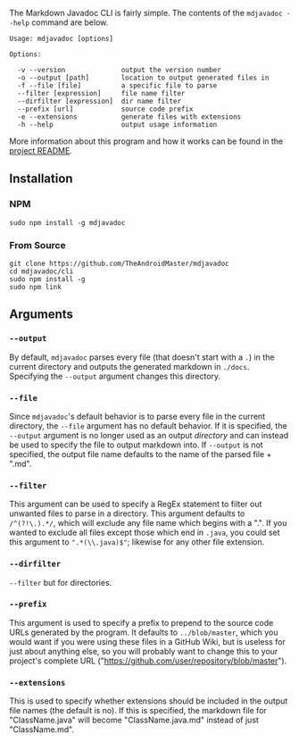 The Markdown Javadoc CLI is fairly simple. The contents of the `mdjavadoc --help` command are below.

```
Usage: mdjavadoc [options]

Options:

  -v --version				output the version number
  -o --output [path]		location to output generated files in
  -f --file [file]			a specific file to parse
  --filter [expression]		file name filter
  --dirfilter [expression]	dir name filter
  --prefix [url]			source code prefix
  -e --extensions			generate files with extensions
  -h --help					output usage information
```

More information about this program and how it works can be found in the [project README](https://jfenn.me/redirects/?t=github&d=mdjavadoc).

## Installation

### NPM

```shell
sudo npm install -g mdjavadoc
```

### From Source

```shell
git clone https://github.com/TheAndroidMaster/mdjavadoc
cd mdjavadoc/cli
sudo npm install -g
sudo npm link
```

## Arguments

### `--output`

By default, `mdjavadoc` parses every file (that doesn't start with a `.`) in the current directory and outputs the generated markdown in `./docs`. Specifying the `--output` argument changes this directory.

### `--file`

Since `mdjavadoc`'s default behavior is to parse every file in the current directory, the `--file` argument has no default behavior. If it is specified, the `--output` argument is no longer used as an output *directory* and can instead be used to specify the file to output markdown into. If `--output` is not specified, the output file name defaults to the name of the parsed file + ".md".

### `--filter`

This argument can be used to specify a RegEx statement to filter out unwanted files to parse in a directory. This argument defaults to `/^(?!\.).*/`, which will exclude any file name which begins with a ".". If you wanted to exclude all files except those which end in `.java`, you could set this argument to `".*(\\.java)$"`; likewise for any other file extension.

### `--dirfilter`

`--filter` but for directories.

### `--prefix`

This argument is used to specify a prefix to prepend to the source code URLs generated by the program. It defaults to `../blob/master`, which you would want if you were using these files in a GitHub Wiki, but is useless for just about anything else, so you will probably want to change this to your project's complete URL ("https://github.com/user/repository/blob/master").

### `--extensions`

This is used to specify whether extensions should be included in the output file names (the default is no). If this is specified, the markdown file for "ClassName.java" will become "ClassName.java.md" instead of just "ClassName.md".
